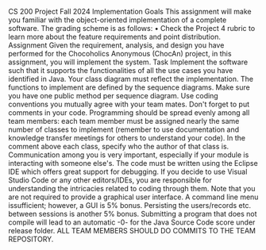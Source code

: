 CS 200 Project
Fall 2024 Implementation
Goals
This assignment will make you familiar with the object-oriented implementation of a complete
software. The grading scheme is as follows:
• Check the Project 4 rubric to learn more about the feature requirements and point
distribution.
Assignment
Given the requirement, analysis, and design you have performed for the Chocoholics
Anonymous (ChocAn) project, in this assignment, you will implement the system.
Task
Implement the software such that it supports the functionalities of all the use cases you have
identified in Java. Your class diagram must reflect the implementation. The functions to
implement are defined by the sequence diagrams. Make sure you have one public method per
sequence diagram. Use coding conventions you mutually agree with your team mates. Don't
forget to put comments in your code. Programming should be spread evenly among all team
members: each team member must be assigned nearly the same number of classes to
implement (remember to use documentation and knowledge transfer meetings for others to
understand your code). In the comment above each class, specify who the author of that class
is. Communication among you is very important, especially if your module is interacting with
someone else's. The code must be written using the Eclipse IDE which offers great support for
debugging. If you decide to use Visual Studio Code or any other editors/IDEs, you are
responsible for understanding the intricacies related to coding through them. Note that you are
not required to provide a graphical user interface. A command line menu issufficient; however,
a GUI is 5% bonus. Persisting the users/records etc. between sessions is another 5% bonus.
Submitting a program that does not compile will lead to an automatic -0- for the Java Source
Code score under release folder.
ALL TEAM MEMBERS SHOULD DO COMMITS TO THE TEAM REPOSITORY.
